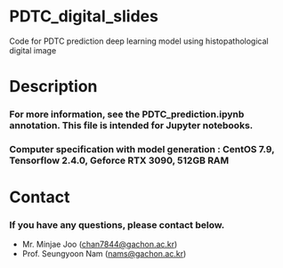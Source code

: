 # PDTC_digital_slides
Code for PDTC prediction deep learning model using histopathological digital image

# Description
### For more information, see the PDTC_prediction.ipynb annotation. This file is intended for Jupyter notebooks.
### Computer specification with model generation : CentOS 7.9, Tensorflow 2.4.0, Geforce RTX 3090, 512GB RAM

# Contact
### If you have any questions, please contact below.
- Mr. Minjae Joo (chan7844@gachon.ac.kr)
- Prof. Seungyoon Nam (nams@gachon.ac.kr)
